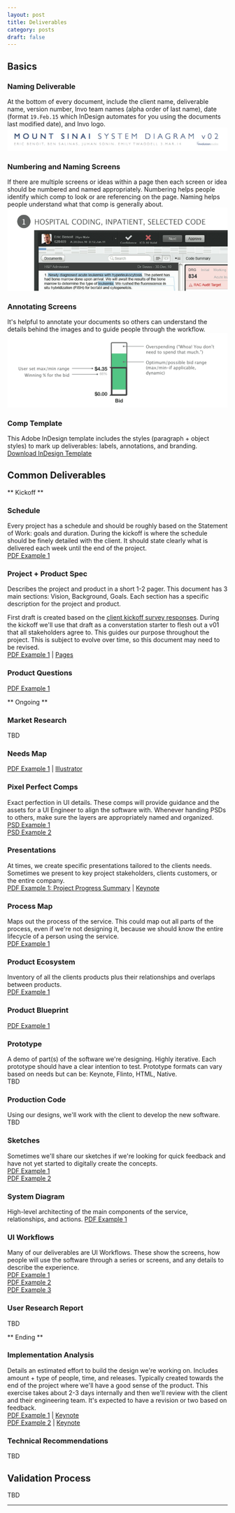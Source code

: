 ```yaml
---
layout: post
title: Deliverables
category: posts
draft: false
---
```


## Basics

### Naming Deliverable 	
At the bottom of every document, include the client name, deliverable name, version number, Invo team names (alpha order of last name), date (format `19.Feb.15` which InDesign automates for you using the documents last modified date), and Invo logo. 
![Naming a document](/images/deliverable-document-naming.png)

### Numbering and Naming Screens 	
If there are multiple screens or ideas within a page then each screen or idea should be numbered and named appropriately. Numbering helps people identify which comp to look or are referencing on the page. Naming helps people understand what that comp is generally about.
![Numbering and naming screens](/images/deliverable-numbering.png)

### Annotating Screens	
It's helpful to annotate your documents so others can understand the details behind the images and to guide people through the workflow. 	
![Annotating a document](/images/deliverable-annotating.png)

### Comp Template 	
This Adobe InDesign template includes the styles (paragraph + object styles) to mark up deliverables: labels, annotations, and branding. 	
[Download InDesign Template](https://www.dropbox.com/s/39mq0n2l9iqu85f/involution_comp_template_v03.indd?dl=0) 	


## Common Deliverables

** Kickoff **

### Schedule
Every project has a schedule and should be roughly based on the Statement of Work: goals and duration. During the kickoff is where the schedule should be finely detailed with the client. It should state clearly what is delivered each week until the end of the project. 	
[PDF Example 1](https://www.dropbox.com/s/xxvlx1wyeegskw7/dataxu_dxp_schedule_v01.pdf?dl=0)

### Project + Product Spec
Describes the project and product in a short 1-2 pager. This document has 3 main sections: Vision, Background, Goals. Each section has a specific description for the project and product. 	

First draft is created based on the [client kickoff survey responses](https://www.linkedin.com/pub/cory-zue/0/692/85). During the kickoff we'll use that draft as a converstation starter to flesh out a v01 that all stakeholders agree to. This guides our purpose throughout the project. This is subject to evolve over time, so this document may need to be revised. 	
[PDF Example 1](https://www.dropbox.com/s/dpjazxs0yioy5cn/jnj_icb_educational_spec_v02.pdf?dl=0) | [Pages](https://www.dropbox.com/sh/f0figqpn2qkqi8p/AABdrWrg6t4HkXlTYjVbPMOza?dl=0)

### Product Questions
[PDF Example 1](https://www.dropbox.com/s/7id6hvy8u6pmrv3/dataxu_dxp_productquestions_v02.pdf?dl=0)


** Ongoing **

### Market Research 	
TBD

### Needs Map 	
[PDF Example 1](https://www.dropbox.com/s/mu914vjtjfwqjdy/jnj_icb_needs_map_schizophrenia_v03.pdf?dl=0) | [Illustrator](https://www.dropbox.com/s/y4xlx2qu4hk8nej/jnj_icb_needs_map_schizophrenia_v03.ai?dl=0)

### Pixel Perfect Comps 	
Exact perfection in UI details. These comps will provide guidance and the assets for a UI Engineer to align the software with. Whenever handing PSDs to others, make sure the layers are appropriately named and organized. 	
[PSD Example 1](https://www.dropbox.com/s/8dwd4wayp6bcrtz/dataxu_dxp_design_v08.psd?dl=0) 	
[PSD Example 2](https://www.dropbox.com/s/94x17023dtjlvli/Concept_Studio_Design_v35.psd?dl=0)

### Presentations 	
At times, we create specific presentations tailored to the clients needs. Sometimes we present to key project stakeholders, clients customers, or the entire company. 	
[PDF Example 1: Project Progress Summary](https://www.dropbox.com/s/sq8phtc1dppcrnu/dataxu_dxp_UI_design_project_v03.pdf?dl=0) | [Keynote](https://www.dropbox.com/s/fuxb2srvok9taot/dataxu_dxp_UI_design_project_v03.key?dl=0)

### Process Map
Maps out the process of the service. This could map out all parts of the process, even if we're not designing it, because we should know the entire lifecycle of a person using the service. 	
[PDF Example 1](https://www.dropbox.com/s/vmvx4pj45h1b5bs/mountsinai_caas_process_v03.pdf?dl=0)

### Product Ecosystem
Inventory of all the clients products plus their relationships and overlaps between products. 	
[PDF Example 1](https://www.dropbox.com/s/lxu5ngum8kc4i0v/Empirix_product_ecosystem_v2.pdf?dl=0)

### Product Blueprint
[PDF Example 1](https://www.dropbox.com/s/mkarx47fs8kfbmi/SmashFly_blueprint_v2.pdf?dl=0)

### Prototype
A demo of part(s) of the software we're designing. Highly iterative. Each prototype should have a clear intention to test. Prototype formats can vary based on needs but can be: Keynote, Flinto, HTML, Native. 	
TBD

### Production Code
Using our designs, we'll work with the client to develop the new software. 	
TBD

### Sketches
Sometimes we'll share our sketches if we're looking for quick feedback and have not yet started to digitally create the concepts. 	
[PDF Example 1](https://www.dropbox.com/s/6cbk379cuuujweq/jnj_icb_patient_careplan_sketches.pdf?dl=0) 	
[PDF Example 2](https://www.dropbox.com/s/0ygduciwalvqzsm/mountsinai_caas_admin_draft.pdf?dl=0)

### System Diagram
High-level architecting of the main components of the service, relationships, and actions.
[PDF Example 1](https://www.dropbox.com/s/sds8kpjlnvkt02j/mountsinai_caas_systemdiagram_v02.pdf?dl=0)

### UI Workflows
Many of our deliverables are UI Workflows. These show the screens, how people will use the software through a series or screens, and any details to describe the experience. 	
[PDF Example 1](https://www.dropbox.com/s/5uusfto3852kdzj/affinnova_conceptstudio.pdf?dl=0) 	
[PDF Example 2](https://www.dropbox.com/s/2wpwc3or1spfa7i/coderyte_hsc_encounterworkflow.pdf?dl=0) 	
[PDF Example 3](https://www.dropbox.com/s/e8oap7y2tnbnp24/ruelala_poster.pdf?dl=0)

### User Research Report
TBD


** Ending **

### Implementation Analysis
Details an estimated effort to build the design we're working on. Includes amount + type of people, time, and releases. Typically created towards the end of the project where we'll have a good sense of the product. This exercise takes about 2-3 days internally and then we'll review with the client and their engineering team. It's expected to have a revision or two based on feedback. 	
[PDF Example 1](https://www.dropbox.com/s/u5snsifltz3vqos/dataxu_dxp_implementation_analysis_v03.pdf?dl=0) | [Keynote](https://www.dropbox.com/s/0xwctr2f6dv3g0i/dataxu_dxp_implementation_analysis_v03.key?dl=0) 	
[PDF Example 2](https://www.dropbox.com/s/15a2aktq6btr54q/APS%20Gnosis%20Implementation%20Analysis.pdf?dl=0) | [Keynote](https://www.dropbox.com/s/jh8d503g82eev5b/APS%20Gnosis%20Implementation%20Analysis.key.zip?dl=0) 	

### Technical Recommendations
TBD


## Validation Process
TBD

---
